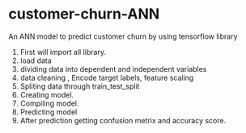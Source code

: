# customer-churn-ANN
An ANN model to predict customer churn by using tensorflow library
1. First will import all library.
2. load data
3. dividing data into dependent and independent variables
4. data cleaning , Encode target labels, feature scaling
5. Spliting data through train_test_split
6. Creating model.
7. Compiling model.
8. Predicting model
9. After prediction getting confusion metrix and accuracy score.
